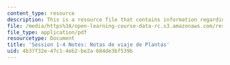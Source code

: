 ```yaml
---
content_type: resource
description: This is a resource file that contains information regarding session 1-4.
file: /media/https%3A/open-learning-course-data-rc.s3.amazonaws.com/res-16-001-lean-enterprise-en-espanol-january-iap-2012/4b37f32e47c14eb2be2a684de3bf539b_MITRES_16_001IAP12_1-4_Not.pdf
file_type: application/pdf
resourcetype: Document
title: 'Session 1-4 Notes: Notas de viaje de Plantas'
uid: 4b37f32e-47c1-4eb2-be2a-684de3bf539b
---
```

